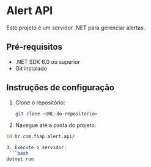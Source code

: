 # Alert API

Este projeto é um servidor .NET para gerenciar alertas.

## Pré-requisitos

- .NET SDK 6.0 ou superior
- Git instalado

## Instruções de configuração

1. Clone o repositório:
   ```bash
   git clone <URL-do-repositorio>

2. Navegue até a pasta do projeto:
  ```bash
  cd br.com.fiap.alert.api/

3. Execute o servidor:
   ```bash
  dotnet run
